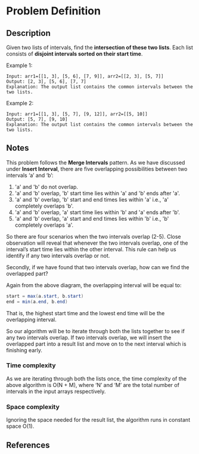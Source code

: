 # Problem Definition

## Description

Given two lists of intervals, find the **intersection of these two lists**. Each list consists of **disjoint intervals sorted on their start time**.

Example 1:

```text
Input: arr1=[[1, 3], [5, 6], [7, 9]], arr2=[[2, 3], [5, 7]]
Output: [2, 3], [5, 6], [7, 7]
Explanation: The output list contains the common intervals between the two lists.
```

Example 2:

```text
Input: arr1=[[1, 3], [5, 7], [9, 12]], arr2=[[5, 10]]
Output: [5, 7], [9, 10]
Explanation: The output list contains the common intervals between the two lists.
```

## Notes

This problem follows the **Merge Intervals** pattern. As we have discussed under **Insert Interval**, there are five overlapping possibilities between two intervals ‘a’ and ‘b’:

1. 'a' and 'b' do not overlap.
2. 'a' and 'b' overlap, 'b' start time lies within 'a' and 'b' ends after 'a'.
3. 'a' and 'b' overlap, 'b' start and end times lies within 'a' i.e., 'a' completely overlaps 'b'.
4. 'a' and 'b' overlap, 'a' start time lies within 'b' and 'a' ends after 'b'.
5. 'a' and 'b' overlap, 'a' start and end times lies within 'b' i.e., 'b' completely overlaps 'a'.

So there are four scenarios when the two intervals overlap (2-5). Close observation will reveal that whenever the two intervals overlap, one of the interval’s start time lies within the other interval. This rule can help us identify if any two intervals overlap or not.

Secondly, if we have found that two intervals overlap, how can we find the overlapped part?

Again from the above diagram, the overlapping interval will be equal to:

```java
start = max(a.start, b.start)
end = min(a.end, b.end)
```

That is, the highest start time and the lowest end time will be the overlapping interval.

So our algorithm will be to iterate through both the lists together to see if any two intervals overlap. If two intervals overlap, we will insert the overlapped part into a result list and move on to the next interval which is finishing early.

### Time complexity

As we are iterating through both the lists once, the time complexity of the above algorithm is O(N + M), where ‘N’ and ‘M’ are the total number of intervals in the input arrays respectively.

### Space complexity

Ignoring the space needed for the result list, the algorithm runs in constant space O(1).

## References
